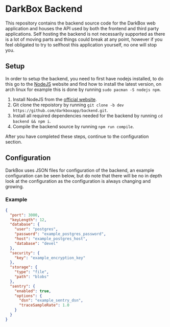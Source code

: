 # DarkBox Backend

This repository contains the backend source code for the DarkBox web application and
houses the API used by both the frontend and third party applications. Self hosting the backend
is not necessarily supported as there is a lot of moving parts and things could break at any point, however
if you feel obligated to try to selfhost this application yourself, no one will stop you.

## Setup

In order to setup the backend, you need to first have nodejs installed, to do this go to the [NodeJS](https://nodejs.org/en/) website
and find how to install the latest version, on arch linux for example this is done by running `sudo pacman -S nodejs npm`.

1. Install NodeJS from the [official website](https://nodejs.org/en/).
2. Git clone the repoistory by running `git clone -b dev https://github.com/darkboxapp/backend.git`.
3. Install all required dependencies needed for the backend by running `cd backend && npm i`.
4. Compile the backend source by running `npm run compile`.

After you have completed these steps, continue to the configuration section.

## Configuration

DarkBox uses JSON files for configuration of the backend, an example configuration can be seen below, but do note
that there will be no in depth look at the configuration as the configuration is always changing and growing.

### Example

```json
{
  "port": 3000,
  "keyLength": 12,
  "database": {
    "user": "postgres",
    "password": "example_postgres_password",
    "host": "example_postgres_host",
    "database": "devel"
  },
  "security": {
    "key": "example_encryption_key"
  },
  "storage": {
    "type": "file",
    "path": "blobs"
  },
  "sentry": {
    "enabled": true,
    "options": {
      "dsn": "example_sentry_dsn",
      "traceSampleRate": 1.0
    }
  }
}
```
